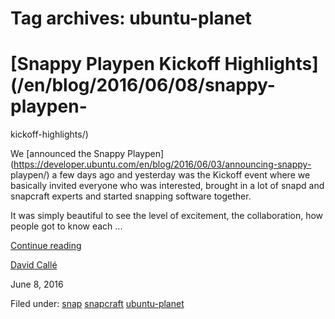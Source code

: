 





# Tag archives: ubuntu-planet





#  [Snappy Playpen Kickoff Highlights](/en/blog/2016/06/08/snappy-playpen-
kickoff-highlights/)

We [announced the Snappy
Playpen](https://developer.ubuntu.com/en/blog/2016/06/03/announcing-snappy-
playpen/) a few days ago and yesterday was the Kickoff event where we
basically invited everyone who was interested, brought in a lot of snapd and
snapcraft experts and started snapping software together.

It was simply beautiful to see the level of excitement, the collaboration, how
people got to know each ...

[Continue reading](/en/blog/2016/06/08/snappy-playpen-kickoff-highlights/)

[David Callé](/en/blog/authors/davidc3/)

June 8, 2016

Filed under: [snap](/en/blog/tags/snap/) [snapcraft](/en/blog/tags/snapcraft/)
[ubuntu-planet](/en/blog/tags/ubuntu-planet/)





